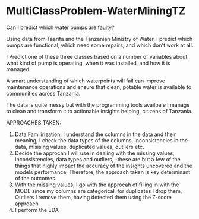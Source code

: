 # MultiClassProblem-WaterMiningTZ
Can I predict which water pumps are faulty?

Using data from Taarifa and the Tanzanian Ministry of Water, I predict which pumps are functional, which need some repairs, and which don't work at all. 

I Predict one of these three classes based on a number of variables about what kind of pump is operating, when it was installed, and how it is managed. 

A smart understanding of which waterpoints will fail can improve maintenance operations and ensure that clean, potable water is available to communities across Tanzania.

The data is quite messy but with the programming tools availbale I manage to clean and transform it to actionable insights helping, citizens of Tanzania.

APPROACHES TAKEN: 
1. Data Familirization: I understand the columns in the data and their meaning, I check the data types of the columns, Inconsistencies in the data, misising values, duplicated values, outliers etc.
2. Decide the approcah I will use in dealing with the missing values, inconsistencies, data types and outliers,  -these are but a few of the things that highly impact the accuracy of the insights
   uncovered and the models performance, Therefore, the approach taken is key determinant of the outcomes.
3. With the missing values, I go with the approcah of filling in with the MODE since my columns are categorical, for duplicates I drop them, Outliers I remove them, having detected them using the Z-score approach.
4. I perform the EDA  

